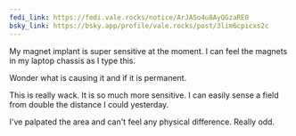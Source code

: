 ```yaml
---
fedi_link: https://fedi.vale.rocks/notice/ArJASo4u8AyQGzaRE0
bsky_link: https://bsky.app/profile/vale.rocks/post/3lim6cpicxs2c
---
```


My magnet implant is super sensitive at the moment. I can feel the magnets in my laptop chassis as I type this.

Wonder what is causing it and if it is permanent.

This is really wack. It is so much more sensitive. I can easily sense a field from double the distance I could yesterday.

I've palpated the area and can't feel any physical difference. Really odd.
